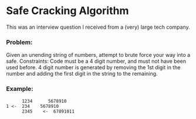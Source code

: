 # Safe Cracking Algorithm

This was an interview question I received from a (very) large tech company.

### Problem:  
Given an unending string of numbers, attempt to brute force your way into a safe.
Constraints: Code must be a 4 digit number, and must not have been used before.  4 digit number is generated by removing the 1st digit in the number and adding the first digit in the string to the remaining.

### Example:
```
      1234      5678910
1 <-  234    5678910
      2345    <-  67891011
```
